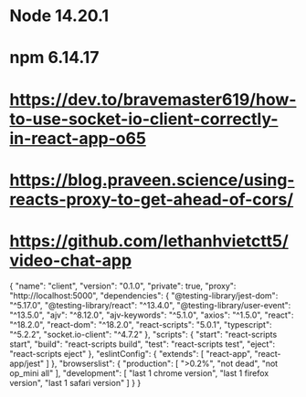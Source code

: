 # Node 14.20.1
# npm 6.14.17
# https://dev.to/bravemaster619/how-to-use-socket-io-client-correctly-in-react-app-o65
# https://blog.praveen.science/using-reacts-proxy-to-get-ahead-of-cors/
# https://github.com/lethanhvietctt5/video-chat-app

{
  "name": "client",
  "version": "0.1.0",
  "private": true,
  "proxy": "http://localhost:5000",
  "dependencies": {
    "@testing-library/jest-dom": "^5.17.0",
    "@testing-library/react": "^13.4.0",
    "@testing-library/user-event": "^13.5.0",
    "ajv": "^8.12.0",
    "ajv-keywords": "^5.1.0",
    "axios": "^1.5.0",
    "react": "^18.2.0",
    "react-dom": "^18.2.0",
    "react-scripts": "5.0.1",
    "typescript": "^5.2.2",
    "socket.io-client": "^4.7.2"
  },
  "scripts": {
    "start": "react-scripts start",
    "build": "react-scripts build",
    "test": "react-scripts test",
    "eject": "react-scripts eject"
  },
  "eslintConfig": {
    "extends": [
      "react-app",
      "react-app/jest"
    ]
  },
  "browserslist": {
    "production": [
      ">0.2%",
      "not dead",
      "not op_mini all"
    ],
    "development": [
      "last 1 chrome version",
      "last 1 firefox version",
      "last 1 safari version"
    ]
  }
}


